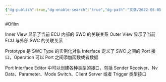```yaml
---
{"dg-publish":true,"dg-enable-search":"true","dg-path":"文章/2022-08-05 SWC 的实现分析.md","permalink":"/文章/2022-08-05 SWC 的实现分析/","dgEnableSearch":"true","dgPassFrontmatter":true,"created":"2023-02-10T23:10:36.000+08:00","updated":"2023-11-14T13:35:57.000+08:00"}
---
```


#Ofilm 

Inner View 显示了当前 ECU 内部的 SWC 的关联关系
Outer View 显示了当前 ECU 与外部 SWC 的关联关系

Prototype 是 SWC Type 的实例化对象
Interface 定义了 SWC 之间的 Port 接口，Operation 可以 Port 之间添加函数或者数据

Port Interface Editor 中可以创建各种类型的接口，包括 Sender Receiver、Nv Data、Parameter、Mode Switch、Client Server 或者 Trigger 类型接口